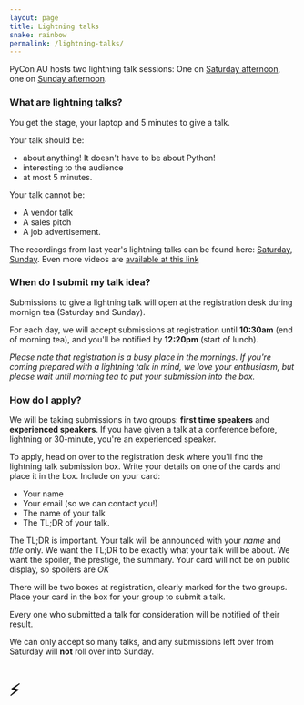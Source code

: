```yaml
---
layout: page
title: Lightning talks
snake: rainbow
permalink: /lightning-talks/
---
```


PyCon AU hosts two lightning talk sessions: One on [Saturday afternoon](https://2019.pycon-au.org/talks/saturday-lightning-talks), one on [Sunday afternoon](https://2019.pycon-au.org/talks/sunday-lightning-talks). 

### What are lightning talks?

You get the stage, your laptop and 5 minutes to give a talk. 

Your talk should be:

 * about anything! It doesn't have to be about Python!
 * interesting to the audience
 * at most 5 minutes. 

Your talk cannot be:
 
 * A vendor talk
 * A sales pitch
 * A job advertisement.

The recordings from last year's lightning talks can be found here: [Saturday](https://youtu.be/BmWLhVMWC9I), [Sunday](https://www.youtube.com/watch?v=rNkbmu4e3MA). Even more videos are [available at this link](https://www.youtube.com/user/PyConAU/search?query=lightning)


### When do I submit my talk idea?

Submissions to give a lightning talk will open at the registration desk during mornign tea (Saturday and Sunday).

For each day, we will accept submissions at registration until **10:30am** (end of morning tea), and you'll be notified by **12:20pm** (start of lunch).

_Please note that registration is a busy place in the mornings. If you're coming prepared with a lightning talk in mind, we love your enthusiasm, but please wait until morning tea to put your submission into the box._


### How do I apply?

We will be taking submissions in two groups: **first time speakers** and **experienced speakers**. If you have given a talk at a conference before, lightning or 30-minute, you're an experienced speaker. 

To apply, head on over to the registration desk where you'll find the lightning talk submission box. Write your details on one of the cards and place it in the box. Include on your card:

 * Your name
 * Your email (so we can contact you!)
 * The name of your talk
 * The TL;DR of your talk. 

The TL;DR is important. Your talk will be announced with your _name_ and _title_ only. We want the TL;DR to be exactly what your talk will be about. We want the spoiler, the prestige, the summary. Your card will not be on public display, so spoilers are *OK*

There will be two boxes at registration, clearly marked for the two groups. Place your card in the box for your group to submit a talk.

Every one who submitted a talk for consideration will be notified of their result. 

We can only accept so many talks, and any submissions left over from Saturday will **not** roll over into Sunday. 

# ⚡️
